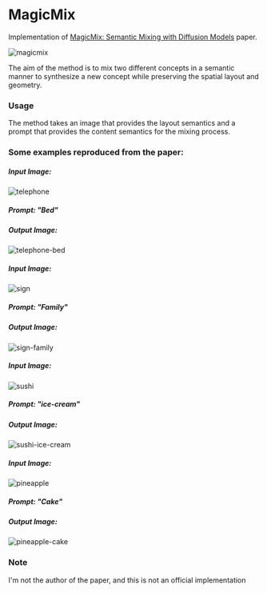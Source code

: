 # MagicMix
Implementation of [MagicMix: Semantic Mixing with Diffusion Models](https://arxiv.org/pdf/2210.16056.pdf) paper.

![magicmix](https://user-images.githubusercontent.com/59410571/206903603-6c8da6ef-69c4-4400-b4a3-aef9206ff396.png)

The aim of the method is to mix two different concepts in a semantic manner to synthesize a new concept while preserving the spatial layout and geometry.

### Usage
The method takes an image that provides the layout semantics and a prompt that provides the content semantics for the mixing process.

### Some examples reproduced from the paper:

##### Input Image:

![telephone](https://user-images.githubusercontent.com/59410571/206903102-34e79b9f-9ed2-4fac-bb38-82871343c655.jpg)

##### Prompt: "Bed"

##### Output Image:

![telephone-bed](https://user-images.githubusercontent.com/59410571/206903104-913a671d-ef53-4ae4-919d-64c3059c8f67.jpg)

##### Input Image:

![sign](https://user-images.githubusercontent.com/59410571/206903307-b066dddd-8aaf-4104-9d5c-8427a51f37a7.jpg)

##### Prompt: "Family"

##### Output Image:

![sign-family](https://user-images.githubusercontent.com/59410571/206903320-7530a8ac-6594-4449-8328-bbc31befd9e8.jpg)

##### Input Image:

![sushi](https://user-images.githubusercontent.com/59410571/206903325-a06268ef-903e-434b-8365-68fb8b003d1e.jpg)

##### Prompt: "ice-cream"

##### Output Image:

![sushi-ice-cream](https://user-images.githubusercontent.com/59410571/206903341-e66d5c27-1543-489f-833b-dc8afc6c68e6.jpg)

##### Input Image:

![pineapple](https://user-images.githubusercontent.com/59410571/206903362-7c0464a7-ace4-4810-8fe3-37cab3d929a6.jpg)

##### Prompt: "Cake"

##### Output Image:

![pineapple-cake](https://user-images.githubusercontent.com/59410571/206903377-3b0fb63c-061e-4070-a8d1-eaca5738ae36.jpg)

### Note
I'm not the author of the paper, and this is not an official implementation
